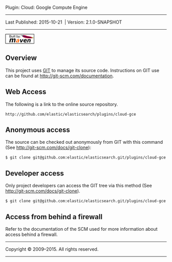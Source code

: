 Plugin: Cloud: Google Compute Engine

------------------------------------------------------------------------

<span id="publishDate">Last Published: 2015-10-21</span>  | <span id="projectVersion">Version: 2.1.0-SNAPSHOT</span>

------------------------------------------------------------------------

[![Built by Maven](./images/logos/maven-feather.png)](http://maven.apache.org/ "Built by Maven")

Overview
--------

This project uses [GIT](http://git-scm.com/) to manage its source code. Instructions on GIT use can be found at <http://git-scm.com/documentation>.

Web Access
----------

The following is a link to the online source repository.

    http://github.com/elastic/elasticsearch/plugins/cloud-gce

Anonymous access
----------------

The source can be checked out anonymously from GIT with this command (See <http://git-scm.com/docs/git-clone>):

    $ git clone git@github.com:elastic/elasticsearch.git/plugins/cloud-gce

Developer access
----------------

Only project developers can access the GIT tree via this method (See <http://git-scm.com/docs/git-clone>).

    $ git clone git@github.com:elastic/elasticsearch.git/plugins/cloud-gce

Access from behind a firewall
-----------------------------

Refer to the documentation of the SCM used for more information about access behind a firewall.

------------------------------------------------------------------------

Copyright © 2009–2015. All rights reserved.

------------------------------------------------------------------------


